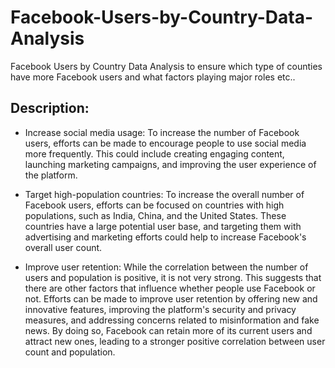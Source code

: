 # Facebook-Users-by-Country-Data-Analysis
Facebook Users by Country Data Analysis to ensure which type of counties have more Facebook users and what factors playing major roles etc..
## Description:
+ Increase social media usage: To increase the number of Facebook users, efforts can be made to encourage people to use social media more frequently. This could include creating engaging content, launching marketing campaigns, and improving the user experience of the platform.

+ Target high-population countries: To increase the overall number of Facebook users, efforts can be focused on countries with high populations, such as India, China, and the United States. These countries have a large potential user base, and targeting them with advertising and marketing efforts could help to increase Facebook's overall user count.

+ Improve user retention: While the correlation between the number of users and population is positive, it is not very strong. This suggests that there are other factors that influence whether people use Facebook or not. Efforts can be made to improve user retention by offering new and innovative features, improving the platform's security and privacy measures, and addressing concerns related to misinformation and fake news. By doing so, Facebook can retain more of its current users and attract new ones, leading to a stronger positive correlation between user count and population.
